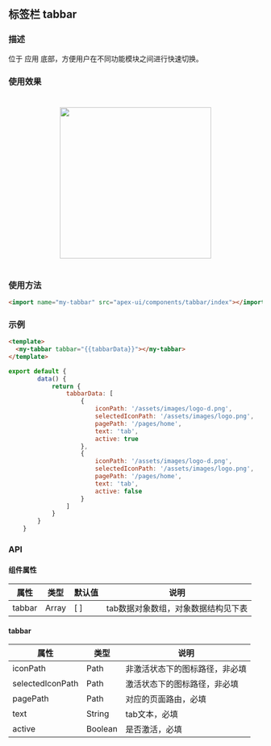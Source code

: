 ## 标签栏 tabbar

### 描述

位于 应用 底部，方便用户在不同功能模块之间进行快速切换。

### 使用效果
<div style="text-align: center;margin: 40px;"><img src="" style="width:300px" /></div>

### 使用方法

```html
<import name="my-tabbar" src="apex-ui/components/tabbar/index"></import>
```


### 示例

```html
<template>
  <my-tabbar tabbar="{{tabbarData}}"></my-tabbar>
</template>
```

```js
export default {
        data() {
            return {
                tabbarData: [
                    {
                        iconPath: '/assets/images/logo-d.png',
                        selectedIconPath: '/assets/images/logo.png',
                        pagePath: '/pages/home',
                        text: 'tab',
                        active: true
                    },
                    {
                        iconPath: '/assets/images/logo-d.png',
                        selectedIconPath: '/assets/images/logo.png',
                        pagePath: '/pages/home',
                        text: 'tab',
                        active: false
                    }
                ]
            }
        }
    }
```



### API

#### 组件属性

| 属性   | 类型  | 默认值 | 说明                                |
| ------ | ----- | ------ | ----------------------------------- |
| tabbar | Array | [ ]    | tab数据对象数组，对象数据结构见下表 |

#### tabbar

| 属性             | 类型    | 说明                           |
| ---------------- | ------- | ------------------------------ |
| iconPath         | Path    | 非激活状态下的图标路径，非必填 |
| selectedIconPath | Path    | 激活状态下的图标路径，非必填   |
| pagePath         | Path    | 对应的页面路由，必填           |
| text             | String  | tab文本，必填                  |
| active           | Boolean | 是否激活，必填                 |

